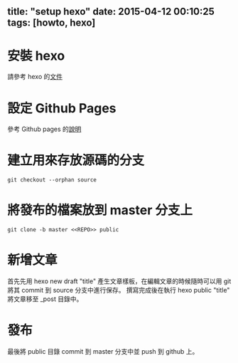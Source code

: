title: "setup hexo"
date: 2015-04-12 00:10:25
tags: [howto, hexo]
---


安裝 hexo 
=========

請參考 hexo 的[文件](http://hexo.io/zh-tw/docs/)

設定 Github Pages
=================

參考 Github pages 的[說明](https://pages.github.com/)



建立用來存放源碼的分支
===================

~~~
git checkout --orphan source
~~~

將發布的檔案放到 master 分支上
===========================

~~~
git clone -b master <<REPO>> public
~~~

新增文章
=======

首先先用 hexo new draft "title" 產生文章樣板，在編輯文章的時候隨時可以用 git 將其 commit 到 source 分支中進行保存。
撰寫完成後在執行 hexo public "title" 將文章移至 _post 目錄中。

發布
====
最後將 public 目錄 commit 到 master 分支中並 push 到 github 上。

